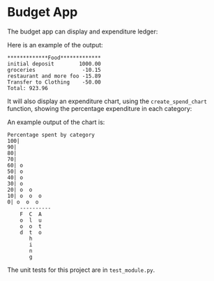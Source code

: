# Budget App

The budget app can display and expenditure ledger:

Here is an example of the output:

    *************Food*************
    initial deposit        1000.00
    groceries               -10.15
    restaurant and more foo -15.89
    Transfer to Clothing    -50.00
    Total: 923.96   
    
It will also display an expenditure chart, using the `create_spend_chart` function, showing the percentage expenditure in each category:

An example output of the chart is:

    Percentage spent by category
    100|          
    90|          
    80|          
    70|          
    60| o        
    50| o        
    40| o        
    30| o        
    20| o  o     
    10| o  o  o  
    0| o  o  o  
        ----------
        F  C  A  
        o  l  u  
        o  o  t  
        d  t  o  
           h     
           i     
           n     
           g     

The unit tests for this project are in `test_module.py`.
